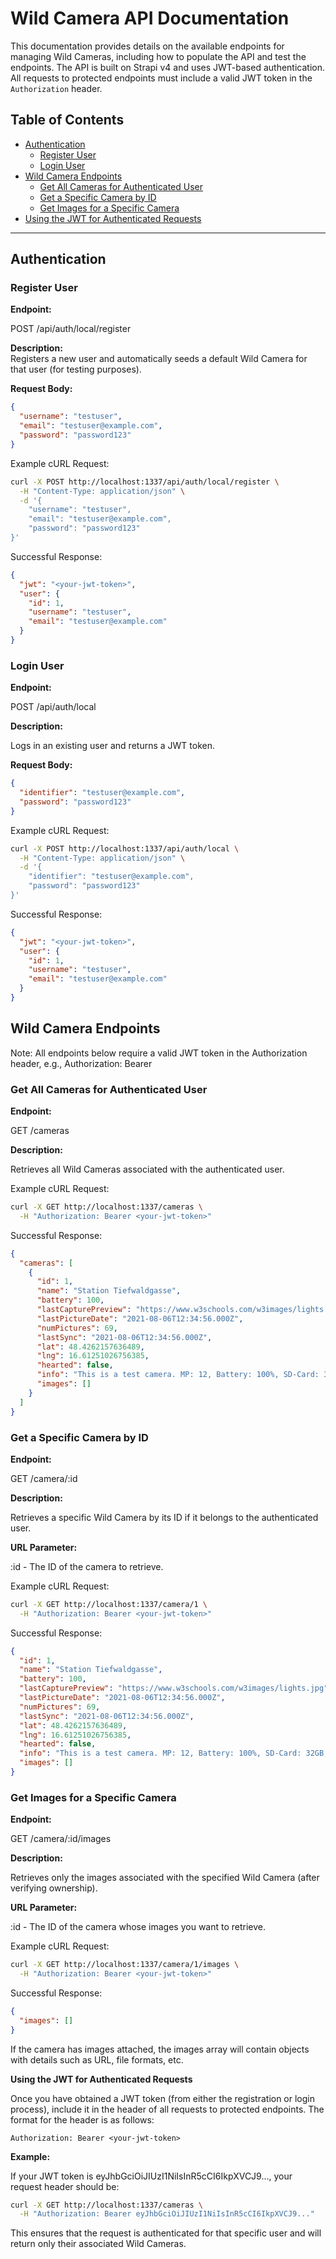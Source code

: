 # Wild Camera API Documentation

This documentation provides details on the available endpoints for managing Wild Cameras, including how to populate the API and test the endpoints. The API is built on Strapi v4 and uses JWT-based authentication. All requests to protected endpoints must include a valid JWT token in the `Authorization` header.

## Table of Contents

- [Authentication](#authentication)
  - [Register User](#register-user)
  - [Login User](#login-user)
- [Wild Camera Endpoints](#wild-camera-endpoints)
  - [Get All Cameras for Authenticated User](#get-all-cameras-for-authenticated-user)
  - [Get a Specific Camera by ID](#get-a-specific-camera-by-id)
  - [Get Images for a Specific Camera](#get-images-for-a-specific-camera)
- [Using the JWT for Authenticated Requests](#using-the-jwt-for-authenticated-requests)

---

## Authentication

### Register User

**Endpoint:**


POST /api/auth/local/register


**Description:**  
Registers a new user and automatically seeds a default Wild Camera for that user (for testing purposes).

**Request Body:**

```json
{
  "username": "testuser",
  "email": "testuser@example.com",
  "password": "password123"
}
```

Example cURL Request:

```bash
curl -X POST http://localhost:1337/api/auth/local/register \
  -H "Content-Type: application/json" \
  -d '{
    "username": "testuser",
    "email": "testuser@example.com",
    "password": "password123"
}'
```


Successful Response:

```json
{
  "jwt": "<your-jwt-token>",
  "user": {
    "id": 1,
    "username": "testuser",
    "email": "testuser@example.com"
  }
}
```

### Login User

**Endpoint:**

POST /api/auth/local

**Description:**

Logs in an existing user and returns a JWT token.

**Request Body:**

```json
{
  "identifier": "testuser@example.com",
  "password": "password123"
}
```

Example cURL Request:

```bash
curl -X POST http://localhost:1337/api/auth/local \
  -H "Content-Type: application/json" \
  -d '{
    "identifier": "testuser@example.com",
    "password": "password123"
}'
```
Successful Response:

```json
{
  "jwt": "<your-jwt-token>",
  "user": {
    "id": 1,
    "username": "testuser",
    "email": "testuser@example.com"
  }
}
```

## Wild Camera Endpoints
Note: All endpoints below require a valid JWT token in the Authorization header, e.g.,
Authorization: Bearer <your-jwt-token>


### Get All Cameras for Authenticated User

**Endpoint:**

GET /cameras

**Description:**

Retrieves all Wild Cameras associated with the authenticated user.

Example cURL Request:

```bash
curl -X GET http://localhost:1337/cameras \
  -H "Authorization: Bearer <your-jwt-token>"
```

Successful Response:

```json
{
  "cameras": [
    {
      "id": 1,
      "name": "Station Tiefwaldgasse",
      "battery": 100,
      "lastCapturePreview": "https://www.w3schools.com/w3images/lights.jpg",
      "lastPictureDate": "2021-08-06T12:34:56.000Z",
      "numPictures": 69,
      "lastSync": "2021-08-06T12:34:56.000Z",
      "lat": 48.4262157636489,
      "lng": 16.61251026756385,
      "hearted": false,
      "info": "This is a test camera. MP: 12, Battery: 100%, SD-Card: 32GB, Night vision: True, 20m",
      "images": []
    }
  ]
}
```

### Get a Specific Camera by ID

**Endpoint:**

GET /camera/:id

**Description:**

Retrieves a specific Wild Camera by its ID if it belongs to the authenticated user.

**URL Parameter:**

:id - The ID of the camera to retrieve.

Example cURL Request:

```bash
curl -X GET http://localhost:1337/camera/1 \
  -H "Authorization: Bearer <your-jwt-token>"
```
Successful Response:

```json
{
  "id": 1,
  "name": "Station Tiefwaldgasse",
  "battery": 100,
  "lastCapturePreview": "https://www.w3schools.com/w3images/lights.jpg",
  "lastPictureDate": "2021-08-06T12:34:56.000Z",
  "numPictures": 69,
  "lastSync": "2021-08-06T12:34:56.000Z",
  "lat": 48.4262157636489,
  "lng": 16.61251026756385,
  "hearted": false,
  "info": "This is a test camera. MP: 12, Battery: 100%, SD-Card: 32GB, Night vision: True, 20m",
  "images": []
}
```

### Get Images for a Specific Camera
**Endpoint:**

GET /camera/:id/images

**Description:**

Retrieves only the images associated with the specified Wild Camera (after verifying ownership).

**URL Parameter:**

:id - The ID of the camera whose images you want to retrieve.

Example cURL Request:

```bash
curl -X GET http://localhost:1337/camera/1/images \
  -H "Authorization: Bearer <your-jwt-token>"
```

Successful Response:

```json
{
  "images": []
}
```

If the camera has images attached, the images array will contain objects with details such as URL, file formats, etc.

**Using the JWT for Authenticated Requests**

Once you have obtained a JWT token (from either the registration or login process), include it in the header of all requests to protected endpoints. The format for the header is as follows:

```
Authorization: Bearer <your-jwt-token>
```

**Example:**

If your JWT token is eyJhbGciOiJIUzI1NiIsInR5cCI6IkpXVCJ9..., your request header should be:

```bash
curl -X GET http://localhost:1337/cameras \
  -H "Authorization: Bearer eyJhbGciOiJIUzI1NiIsInR5cCI6IkpXVCJ9..."
```

This ensures that the request is authenticated for that specific user and will return only their associated Wild Cameras.
